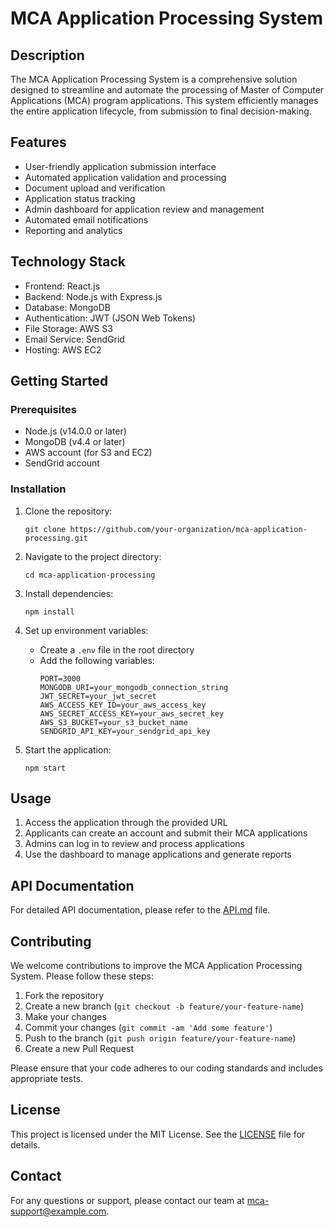 # MCA Application Processing System

## Description

The MCA Application Processing System is a comprehensive solution designed to streamline and automate the processing of Master of Computer Applications (MCA) program applications. This system efficiently manages the entire application lifecycle, from submission to final decision-making.

## Features

- User-friendly application submission interface
- Automated application validation and processing
- Document upload and verification
- Application status tracking
- Admin dashboard for application review and management
- Automated email notifications
- Reporting and analytics

## Technology Stack

- Frontend: React.js
- Backend: Node.js with Express.js
- Database: MongoDB
- Authentication: JWT (JSON Web Tokens)
- File Storage: AWS S3
- Email Service: SendGrid
- Hosting: AWS EC2

## Getting Started

### Prerequisites

- Node.js (v14.0.0 or later)
- MongoDB (v4.4 or later)
- AWS account (for S3 and EC2)
- SendGrid account

### Installation

1. Clone the repository:
   ```
   git clone https://github.com/your-organization/mca-application-processing.git
   ```

2. Navigate to the project directory:
   ```
   cd mca-application-processing
   ```

3. Install dependencies:
   ```
   npm install
   ```

4. Set up environment variables:
   - Create a `.env` file in the root directory
   - Add the following variables:
     ```
     PORT=3000
     MONGODB_URI=your_mongodb_connection_string
     JWT_SECRET=your_jwt_secret
     AWS_ACCESS_KEY_ID=your_aws_access_key
     AWS_SECRET_ACCESS_KEY=your_aws_secret_key
     AWS_S3_BUCKET=your_s3_bucket_name
     SENDGRID_API_KEY=your_sendgrid_api_key
     ```

5. Start the application:
   ```
   npm start
   ```

## Usage

1. Access the application through the provided URL
2. Applicants can create an account and submit their MCA applications
3. Admins can log in to review and process applications
4. Use the dashboard to manage applications and generate reports

## API Documentation

For detailed API documentation, please refer to the [API.md](API.md) file.

## Contributing

We welcome contributions to improve the MCA Application Processing System. Please follow these steps:

1. Fork the repository
2. Create a new branch (`git checkout -b feature/your-feature-name`)
3. Make your changes
4. Commit your changes (`git commit -am 'Add some feature'`)
5. Push to the branch (`git push origin feature/your-feature-name`)
6. Create a new Pull Request

Please ensure that your code adheres to our coding standards and includes appropriate tests.

## License

This project is licensed under the MIT License. See the [LICENSE](LICENSE) file for details.

## Contact

For any questions or support, please contact our team at mca-support@example.com.
